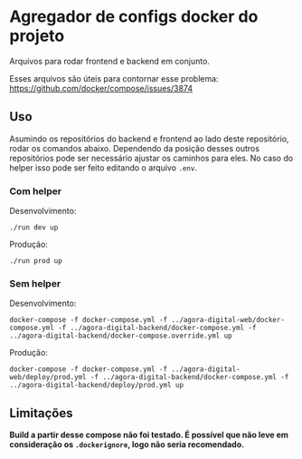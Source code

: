 # Agregador de configs docker do projeto

Arquivos para rodar frontend e backend em conjunto.

Esses arquivos são úteis para contornar esse problema:
https://github.com/docker/compose/issues/3874

## Uso

Asumindo os repositórios do backend e frontend ao lado deste repositório, rodar os comandos abaixo.
Dependendo da posição desses outros repositórios pode ser necessário ajustar os caminhos para eles. No caso do helper isso pode ser feito editando o arquivo `.env`.

### Com helper

Desenvolvimento:
```
./run dev up
```
Produção:
```
./run prod up
```

### Sem helper

Desenvolvimento:
```
docker-compose -f docker-compose.yml -f ../agora-digital-web/docker-compose.yml -f ../agora-digital-backend/docker-compose.yml -f ../agora-digital-backend/docker-compose.override.yml up
```
Produção:
```
docker-compose -f docker-compose.yml -f ../agora-digital-web/deploy/prod.yml -f ../agora-digital-backend/docker-compose.yml -f ../agora-digital-backend/deploy/prod.yml up
```

## Limitações

**Build a partir desse compose não foi testado. É possível que não leve em consideração os `.dockerignore`, logo não seria recomendado.**
